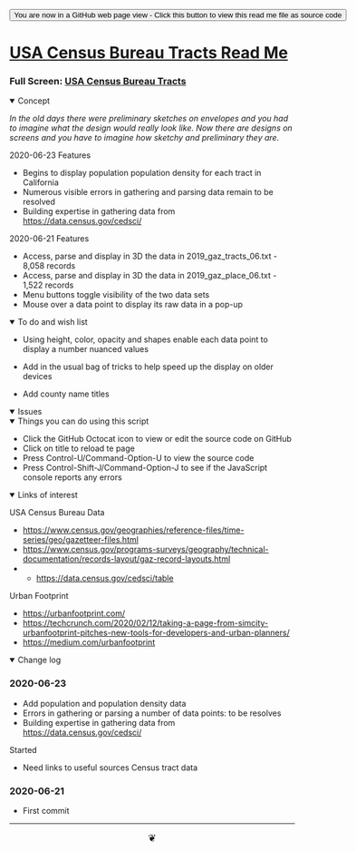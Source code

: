 <span style=display:none; >[You are now in a GitHub source code view - click this link to view Read Me file as a web page]( https://theo-armour.github.io/2020/sandbox/us-census-bureau-tracts-ca/readme.html "View file as a web page." ) </span>

<div><input type=button onclick=window.location.href="https://github.com/theo-armour/2020/tree/master/sandbox/us-census-bureau-tracts-ca";
value='You are now in a GitHub web page view - Click this button to view this read me file as source code' ></div>


# [USA Census Bureau Tracts Read Me]( https://theo-armour.github.io/2020/sandbox/us-census-bureau-tracts-ca/readme.html )

<!--@@@
<iframe src=https://theo-armour.github.io/2020/sandbox/us-census-bureau-tracts-ca/ height=500px width=100% ></iframe>
_USA Census Bureau Tracts_
@@@-->

### Full Screen: [USA Census Bureau Tracts]( https://theo-armour.github.io/2020/sandbox/us-census-bureau-tracts-ca/ )


<details open >
<summary>Concept</summary>

_In the old days there were preliminary sketches on envelopes and you had to imagine what the design would really look like. Now there are designs on screens and you have to imagine how sketchy and preliminary they are._


2020-06-23 Features

* Begins to display population population density for each tract in California
* Numerous visible errors in gathering and parsing data remain to be resolved
* Building expertise in gathering data from https://data.census.gov/cedsci/

2020-06-21 Features

* Access, parse and display in 3D the data in 2019_gaz_tracts_06.txt - 8,058 records
* Access, parse and display in 3D the data in 2019_gaz_place_06.txt - 1,522 records
* Menu buttons toggle visibility of the two data sets
* Mouse over a data point to display its raw data in a pop-up


</details>

<details open >
<summary>To do and wish list </summary>

* Using height, color, opacity and shapes enable each data point to display a number nuanced values

* Add in the usual bag of tricks to help speed up the display on older devices 
* Add county name titles

</details>

<details open >
<summary>Issues </summary>


</details>

<details open >
<summary> Things you can do using this script</summary>

* Click the GitHub Octocat icon to view or edit the source code on GitHub
* Click on title to reload te page
* Press Control-U/Command-Option-U to view the source code
* Press Control-Shift-J/Command-Option-J to see if the JavaScript console reports any errors

</details>

<details open >
<summary>Links of interest</summary>


USA Census Bureau Data

* https://www.census.gov/geographies/reference-files/time-series/geo/gazetteer-files.html
* https://www.census.gov/programs-surveys/geography/technical-documentation/records-layout/gaz-record-layouts.html
* * https://data.census.gov/cedsci/table

Urban Footprint

* https://urbanfootprint.com/
* https://techcrunch.com/2020/02/12/taking-a-page-from-simcity-urbanfootprint-pitches-new-tools-for-developers-and-urban-planners/
* https://medium.com/urbanfootprint

</details>

<details open >
<summary>Change log </summary>

### 2020-06-23

* Add population and population density data
* Errors in gathering or parsing a number of data points: to be resolves  
* Building expertise in gathering data from https://data.census.gov/cedsci/

Started

* Need links to useful sources Census tract data

### 2020-06-21

* First commit

</details>

***

<center title="hello!" ><a href=javascript:window.scrollTo(0,0); style=font-size:2ch;text-decoration:none; > ❦ </a></center>
